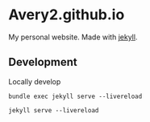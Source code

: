 # Avery2.github.io

My personal website. Made with [jekyll](https://jekyllrb.com/).

## Development

Locally develop

`bundle exec jekyll serve --livereload`

`jekyll serve --livereload`
